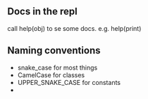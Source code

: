 
## Docs in the repl
call help(obj) to se some docs. e.g. help(print)

## Naming conventions
- snake_case for most things
- CamelCase for classes
- UPPER_SNAKE_CASE for constants
- 